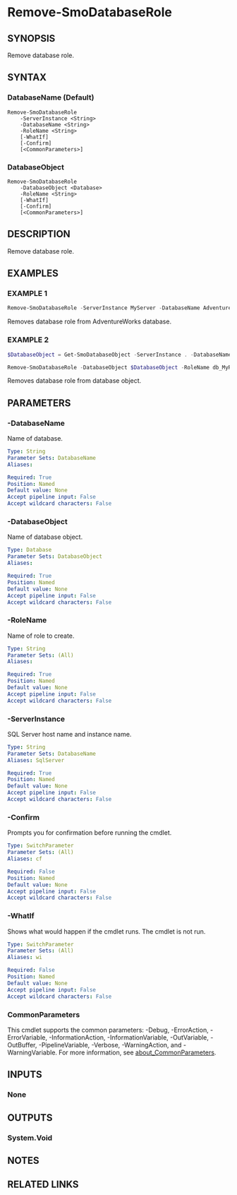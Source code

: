 ﻿---
external help file: SqlServerTools-help.xml
Module Name: SqlServerTools
online version:
schema: 2.0.0
---

# Remove-SmoDatabaseRole

## SYNOPSIS
Remove database role.

## SYNTAX

### DatabaseName (Default)
```
Remove-SmoDatabaseRole
	-ServerInstance <String>
	-DatabaseName <String>
	-RoleName <String>
	[-WhatIf]
	[-Confirm]
	[<CommonParameters>]
```

### DatabaseObject
```
Remove-SmoDatabaseRole
	-DatabaseObject <Database>
	-RoleName <String>
	[-WhatIf]
	[-Confirm]
	[<CommonParameters>]
```

## DESCRIPTION
Remove database role.

## EXAMPLES

### EXAMPLE 1
```powershell
Remove-SmoDatabaseRole -ServerInstance MyServer -DatabaseName AdventureWorks -RoleName db_MyRole
```

Removes database role from AdventureWorks database.

### EXAMPLE 2
```powershell
$DatabaseObject = Get-SmoDatabaseObject -ServerInstance . -DatabaseName AdventureWorks

Remove-SmoDatabaseRole -DatabaseObject $DatabaseObject -RoleName db_MyRole
```

Removes database role from database object.

## PARAMETERS

### -DatabaseName
Name of database.

```yaml
Type: String
Parameter Sets: DatabaseName
Aliases:

Required: True
Position: Named
Default value: None
Accept pipeline input: False
Accept wildcard characters: False
```

### -DatabaseObject
Name of database object.

```yaml
Type: Database
Parameter Sets: DatabaseObject
Aliases:

Required: True
Position: Named
Default value: None
Accept pipeline input: False
Accept wildcard characters: False
```

### -RoleName
Name of role to create.

```yaml
Type: String
Parameter Sets: (All)
Aliases:

Required: True
Position: Named
Default value: None
Accept pipeline input: False
Accept wildcard characters: False
```

### -ServerInstance
SQL Server host name and instance name.

```yaml
Type: String
Parameter Sets: DatabaseName
Aliases: SqlServer

Required: True
Position: Named
Default value: None
Accept pipeline input: False
Accept wildcard characters: False
```

### -Confirm
Prompts you for confirmation before running the cmdlet.

```yaml
Type: SwitchParameter
Parameter Sets: (All)
Aliases: cf

Required: False
Position: Named
Default value: None
Accept pipeline input: False
Accept wildcard characters: False
```

### -WhatIf
Shows what would happen if the cmdlet runs.
The cmdlet is not run.

```yaml
Type: SwitchParameter
Parameter Sets: (All)
Aliases: wi

Required: False
Position: Named
Default value: None
Accept pipeline input: False
Accept wildcard characters: False
```

### CommonParameters
This cmdlet supports the common parameters: -Debug, -ErrorAction, -ErrorVariable, -InformationAction, -InformationVariable, -OutVariable, -OutBuffer, -PipelineVariable, -Verbose, -WarningAction, and -WarningVariable. For more information, see [about_CommonParameters](http://go.microsoft.com/fwlink/?LinkID=113216).

## INPUTS

### None

## OUTPUTS

### System.Void

## NOTES

## RELATED LINKS
